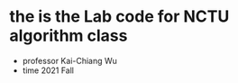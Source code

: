 
# the is the Lab code for NCTU algorithm class


* professor 
    Kai-Chiang Wu
* time 
    2021 Fall
